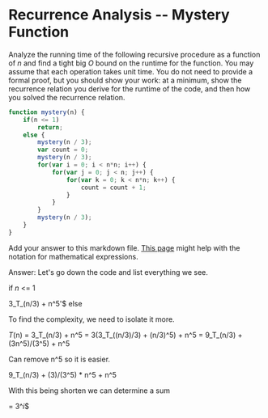 # Recurrence Analysis -- Mystery Function

Analyze the running time of the following recursive procedure as a function of
$n$ and find a tight big $O$ bound on the runtime for the function. You may
assume that each operation takes unit time. You do not need to provide a formal
proof, but you should show your work: at a minimum, show the recurrence relation
you derive for the runtime of the code, and then how you solved the recurrence
relation.

```javascript
function mystery(n) {
    if(n <= 1)
        return;
    else {
        mystery(n / 3);
        var count = 0;
        mystery(n / 3);
        for(var i = 0; i < n*n; i++) {
            for(var j = 0; j < n; j++) {
                for(var k = 0; k < n*n; k++) {
                    count = count + 1;
                }
            }
        }
        mystery(n / 3);
    }
}
```

Add your answer to this markdown file. [This
page](https://docs.github.com/en/get-started/writing-on-github/working-with-advanced-formatting/writing-mathematical-expressions)
might help with the notation for mathematical expressions.

Answer: 
Let's go down the code and list everything we see. 

if _n_ <= 1 

3_T_(n/3) + n^5'$ else 

To find the complexity, we need to isolate it more. 

_T_(n) = 3_T_(n/3) + n^5
= 3(3_T_((n/3)/3) + (n/3)^5) + n^5
= 9_T_(n/3) + (3n^5)/(3^5) + n^5

Can remove n^5 so it is easier. 

9_T_(n/3) + (3)/(3^5) * n^5 + n^5

With this being shorten we can determine a sum 

= 3^_i_$


